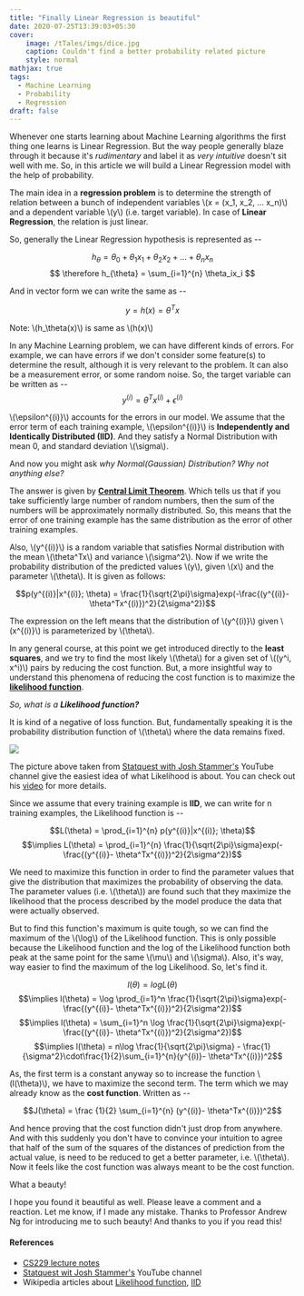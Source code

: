 ```yaml
---
title: "Finally Linear Regression is beautiful"
date: 2020-07-25T13:39:03+05:30
cover:
    image: /tTales/imgs/dice.jpg
    caption: Couldn't find a better probability related picture
    style: normal
mathjax: true
tags:
  - Machine Learning
  - Probability
  - Regression
draft: false
---
```

Whenever one starts learning about Machine Learning algorithms the first thing one learns is Linear Regression. But the way people generally blaze through it because it's *rudimentary* and label it as *very intuitive* doesn't sit well with me. So, in this article we will build a Linear Regression model with the help of probability.

The main idea in a **regression problem** is to determine the strength of relation between a bunch of independent variables \\(x = (x_1, x_2, ... x_n)\\) and a dependent variable \\(y\\) (i.e. target variable). In case of **Linear Regression**, the relation is just linear.

So, generally the Linear Regression hypothesis is represented as --

$$ h_{\theta} = \theta_0 + \theta_1x_1 + \theta_2x_2 + ... + \theta_nx_n $$
$$ \therefore h_{\theta} = \sum_{i=1}^{n} \theta_ix_i $$

And in vector form we can write the same as --

$$ y = h(x) = \theta^Tx  $$

Note: \\(h_\theta(x)\\) is same as \\(h(x)\\)

In any Machine Learning problem, we can have different kinds of errors. For example, we can have errors if we don't consider some feature(s) to determine the result, although it is very relevant to the problem. It can also be a measurement error, or some random noise. So, the target variable can be written as --
$$ y^{(i)} = \theta^Tx^{(i)} + \epsilon^{(i)} $$

\\(\epsilon^{(i)}\\) accounts for the errors in our model. We assume that the error term of each training example, \\(\epsilon^{(i)}\\) is **Independently and Identically Distributed (IID)**. And they satisfy a Normal Distribution with mean 0, and standard deviation \\(\sigma\\).

And now you might ask *why Normal(Gaussian) Distribution? Why not anything else?*

The answer is given by [**Central Limit Theorem**](https://www.youtube.com/watch?v=YAlJCEDH2uY). Which tells us that if you take sufficiently large number of random numbers, then the sum of the numbers will be approximately normally distributed. So, this means that the error of one training example has the same distribution as the error of other training examples.

Also, \\(y^{(i)}\\) is a random variable that satisfies Normal distribution with the mean \\(\theta^Tx\\) and variance \\(\sigma^2\\). Now if we write the probability distribution of the predicted values \\(y\\), given \\(x\\) and the parameter \\(\theta\\). It is given as follows:

$$p(y^{(i)}|x^{(i)}; \theta) = \frac{1}{\sqrt{2\pi}\sigma}exp(-\frac{(y^{(i)}- \theta^Tx^{(i)})^2}{2\sigma^2})$$

The expression on the left means that the distribution of \\(y^{(i)}\\) given \\(x^{(i)}\\) is parameterized by \\(\theta\\).

In any general course, at this point we get introduced directly to the **least squares**, and we try to find the most likely \\(\theta\\) for a given set of \\((y^i, x^i)\\) pairs by reducing the cost function. But, a more insightful way to understand this phenomena of reducing the cost function is to maximize the [**likelihood function**](https://en.wikipedia.org/wiki/Likelihood_function).

*So, what is a **Likelihood function?***

It is kind of a negative of loss function. But, fundamentally speaking it is the probability distribution function of \\(\theta\\) where the data remains fixed.

![](/tTales/imgs/Likelihood.png)

The picture above taken from [Statquest with Josh Stammer's](https://www.youtube.com/channel/UCtYLUTtgS3k1Fg4y5tAhLbw) YouTube channel give the easiest idea of what Likelihood is about. You can check out his [video](https://www.youtube.com/watch?v=pYxNSUDSFH4) for more details.

 Since we assume that every training example is **IID**, we can write for n training examples, the Likelihood function is --

 $$L(\theta) = \prod_{i=1}^{n} p(y^{(i)}|x^{(i)}; \theta)$$
 $$\implies L(\theta) = \prod_{i=1}^{n} \frac{1}{\sqrt{2\pi}\sigma}exp(-\frac{(y^{(i)}- \theta^Tx^{(i)})^2}{2\sigma^2})$$

We need to maximize this function in order to find the parameter values that give the distribution that maximizes the probability of observing the data. The parameter values (i.e. \\(\theta\\)) are found such that they maximize the likelihood that the process described by the model produce the data that were actually observed.

But to find this function's maximum is quite tough, so we can find the maximum of the \\(\log\\) of the Likelihood function. This is only possible because the Likelihood function and the log of the Likelihood function both peak at the same point for the same \\(\mu\\) and \\(\sigma\\). Also, it's way, way easier to find the maximum of the log Likelihood. So, let's find it.

$$l(\theta) = log L(\theta)$$
$$\implies l(\theta) = \log \prod_{i=1}^n \frac{1}{\sqrt{2\pi}\sigma}exp(-\frac{(y^{(i)}- \theta^Tx^{(i)})^2}{2\sigma^2})$$
$$\implies l(\theta) = \sum_{i=1}^n \log \frac{1}{\sqrt{2\pi}\sigma}exp(-\frac{(y^{(i)}- \theta^Tx^{(i)})^2}{2\sigma^2})$$
$$\implies l(\theta) = n\log \frac{1}{\sqrt{2\pi}\sigma} - \frac{1}{\sigma^2}\cdot\frac{1}{2}\sum_{i=1}^{n}(y^{(i)}- \theta^Tx^{(i)})^2$$

As, the first term is a constant anyway so to increase the function \\(l(\theta)\\), we have to maximize the second term. The term which we may already know as the **cost function**. Written as --

$$J(\theta) = \frac {1}{2} \sum_{i=1}^{n} (y^{(i)}- \theta^Tx^{(i)})^2$$

And hence proving that the cost function didn't just drop from anywhere. And with this suddenly you don't have to convince your intuition to agree that half of the sum of the squares of the distances of prediction from the actual value, is need to be reduced to get a better parameter, i.e. \\(\theta\\). Now it feels like the cost function was always meant to be the cost function.

What a beauty!

I hope you found it beautiful as well. Please leave a comment and a reaction. Let me know, if I made any mistake. Thanks to Professor Andrew Ng for introducing me to such beauty! And thanks to you if you read this!

#### References
- [CS229 lecture notes](http://cs229.stanford.edu/syllabus-autumn2018.html)
- [Statquest wit Josh Stammer's](https://www.youtube.com/channel/UCtYLUTtgS3k1Fg4y5tAhLbw) YouTube channel
- Wikipedia articles about [Likelihood function](https://en.wikipedia.org/wiki/Likelihood_function), [IID](https://en.wikipedia.org/wiki/Independent_and_identically_distributed_random_variables)
